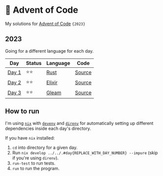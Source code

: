 # 🎄 Advent of Code

My solutions for [Advent of Code](https://adventofcode.com) `{2023}`

## 2023

Going for a different language for each day.

| Day                                          | Status | Language                                        | Code                               |
| -------------------------------------------- | ------ | ----------------------------------------------- | ---------------------------------- |
| [Day 1](https://adventofcode.com/2023/day/1) | ⭐️⭐️ | [Rust](https://github.com/rust-lang/rust)       | [Source](2023/day1/src/day1.rs)    |
| [Day 2](https://adventofcode.com/2023/day/2) | ⭐️⭐️ | [Elixir](https://github.com/elixir-lang/elixir) | [Source](2023/day2/lib/day2.ex)    |
| [Day 3](https://adventofcode.com/2023/day/3) | ⭐️⭐️ | [Gleam](https://github.com/gleam-lang/gleam)    | [Source](2023/day3/src/day3.gleam) |

## How to run

I'm using [`nix`](https://nixos.org) with [`devenv`](https://devenv.sh) and [`direnv`](https://direnv.net) for automatically setting up different dependencies inside each day's directory.

If you have `nix` installed:

1. `cd` into directory for a given day.
2. Run `nix develop ../../.#day{REPLACE_WITH_DAY_NUMBER} --impure` (skip if you're using `direnv`).
3. `run-test` to run tests.
4. `run` to run the program.
